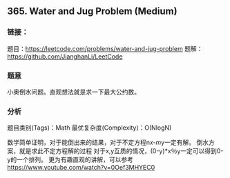 ## 365. Water and Jug Problem (Medium)

### **链接**：
题目：https://leetcode.com/problems/water-and-jug-problem
题解：https://github.com/JianghanLi/LeetCode

### **题意**
小奥倒水问题。直观想法就是求一下最大公约数。



### **分析**
题目类别(Tags)：Math
最优复杂度(Complexity)：O(NlogN)

数学简单证明，对于能倒出来的结果，对于不定方程n*x-m*y一定有解。
倒水方案，就是求此不定方程解的过程
对于x,y互质的情况，(0-y)*x％y一定可以得到0-y的一个排列。
更为有趣直观的讲解，可以参考
https://www.youtube.com/watch?v=0Oef3MHYEC0

